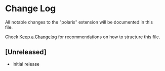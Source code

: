 # Change Log

All notable changes to the "polaris" extension will be documented in this file.

Check [Keep a Changelog](http://keepachangelog.com/) for recommendations on how to structure this file.

## [Unreleased]

- Initial release